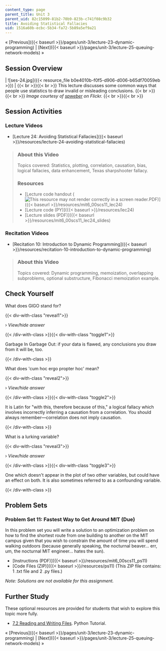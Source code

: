 ```yaml
---
content_type: page
parent_title: Unit 3
parent_uid: 82c15099-81b2-70b9-823b-c741f08c9b32
title: Avoiding Statistical Fallacies
uid: 1516a60b-ecbc-5b34-fa72-5b89a5ef9a21
---
```


« [Previous]({{< baseurl >}}/pages/unit-3/lecture-23-dynamic-programming) | [Next]({{< baseurl >}}/pages/unit-3/lecture-25-queuing-network-models) »

Session Overview
----------------

| ![ses-24.jpg]({{< resource_file b0e4010b-f0f5-d906-d006-b65df70059eb >}}) |  {{< br >}}{{< br >}} This lecture discusses some common ways that people use statistics to draw invalid or misleading conclusions. {{< br >}}{{< br >}} _Image courtesy of [spweber](http://www.flickr.com/photos/spweber/5016169104/in/photostream/) on Flickr._ {{< br >}}{{< br >}}  

Session Activities
------------------

### Lecture Videos

*   [Lecture 24: Avoiding Statistical Fallacies]({{< baseurl >}}/resources/lecture-24-avoiding-statistical-fallacies)

> ### About this Video
> 
> Topics covered: Statistics, plotting, correlation, causation, bias, logical fallacies, data enhancement, Texas sharpshooter fallacy.
> 
> ### Resources
> 
> *   [Lecture code handout (![This resource may not render correctly in a screen reader.](/images/inacessible.gif)PDF)]({{< baseurl >}}/resources/mit6_00scs11_lec24)
> *   [Lecture code (PY)]({{< baseurl >}}/resources/lec24)
> *   [Lecture slides (PDF)]({{< baseurl >}}/resources/mit6_00scs11_lec24_slides)

### Recitation Videos

*   [Recitation 10: Introduction to Dynamic Programming]({{< baseurl >}}/resources/recitation-10-introduction-to-dynamic-programming)

> ### About this Video
> 
> Topics covered: Dynamic programming, memoization, overlapping subproblems, optional substructure, Fibonacci memoization example.

Check Yourself
--------------

What does GIGO stand for?

{{< div-with-class "reveal1">}}

› _View/hide answer_

{{< /div-with-class >}}{{< div-with-class "toggle1">}}

Garbage In Garbage Out: if your data is flawed, any conclusions you draw from it will be, too.

{{< /div-with-class >}}

What does 'cum hoc ergo propter hoc' mean?

{{< div-with-class "reveal2">}}

› _View/hide answer_

{{< /div-with-class >}}{{< div-with-class "toggle2">}}

It is Latin for "with this, therefore because of this," a logical fallacy which involves incorrectly inferring a causation from a correlation. You should always remember—correlation does not imply causation.

{{< /div-with-class >}}

What is a lurking variable?

{{< div-with-class "reveal3">}}

› _View/hide answer_

{{< /div-with-class >}}{{< div-with-class "toggle3">}}

One which doesn't appear in the plot of two other variables, but could have an effect on both. It is also sometimes referred to as a confounding variable.

{{< /div-with-class >}}

Problem Sets
------------

### Problem Set 11: Fastest Way to Get Around MIT (Due)

In this problem set you will write a solution to an optimization problem on how to find the shortest route from one building to another on the MIT campus given that you wish to constrain the amount of time you will spend walking outdoors (because generally speaking, the nocturnal beaver… err, um, the nocturnal MIT engineer… hates the sun).

*   [Instructions (PDF)]({{< baseurl >}}/resources/mit6_00scs11_ps11)
*   [Code Files (ZIP)]({{< baseurl >}}/resources/ps11) (This ZIP file contains: 1 .txt file and 2 .py files.)

_Note: Solutions are not available for this assignment._

Further Study
-------------

These optional resources are provided for students that wish to explore this topic more fully.

*   [7.2 Reading and Writing Files](http://docs.python.org/tutorial/inputoutput.html#reading-and-writing-files). Python Tutorial.

« [Previous]({{< baseurl >}}/pages/unit-3/lecture-23-dynamic-programming) | [Next]({{< baseurl >}}/pages/unit-3/lecture-25-queuing-network-models) »